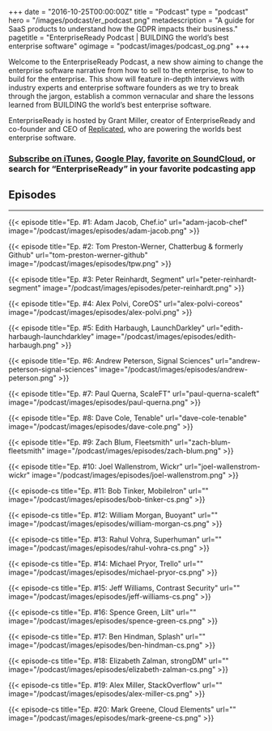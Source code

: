 +++
date = "2016-10-25T00:00:00Z"
title = "Podcast"
type = "podcast"
hero = "/images/podcast/er_podcast.png"
metadescription = "A guide for SaaS products to understand how the GDPR impacts their business."
pagetitle = "EnterpriseReady Podcast | BUILDING the world’s best enterprise software"
ogimage = "podcast/images/podcast_og.png"
+++

Welcome to the EnterpriseReady Podcast, a new show aiming to change the enterprise software narrative from how to sell to the enterprise, to how to build for the enterprise. This show will feature in-depth interviews with industry experts and enterprise software founders as we try to break through the jargon, establish a common vernacular and share the lessons learned from BUILDING the world’s best enterprise software.

EnterpriseReady is hosted by Grant Miller, creator of EnterpriseReady and co-founder and CEO of [Replicated](https://www.replicated.com), who are powering the worlds best enterprise software.

### [Subscribe on iTunes](https://itunes.apple.com/us/podcast/enterpriseready/id1437951282?mt=2), [Google Play](https://play.google.com/music/listen?u=0#/ps/Iq3uifjva44tdvm2orhu4apvjtu), [favorite on SoundCloud](https://soundcloud.com/heavybit/sets/enterpriseready), or search for “EnterpriseReady” in your favorite podcasting app

## Episodes
----   
{{< episode title="Ep. #1: Adam Jacob, Chef.io" url="adam-jacob-chef" image="/podcast/images/episodes/adam-jacob.png" >}}

{{< episode title="Ep. #2: Tom Preston-Werner, Chatterbug & formerly Github" url="tom-preston-werner-github" image="/podcast/images/episodes/tpw.png" >}}

{{< episode title="Ep. #3: Peter Reinhardt, Segment" url="peter-reinhardt-segment" image="/podcast/images/episodes/peter-reinhardt.png" >}}

{{< episode title="Ep. #4: Alex Polvi, CoreOS" url="alex-polvi-coreos" image="/podcast/images/episodes/alex-polvi.png" >}}

{{< episode title="Ep. #5: Edith Harbaugh, LaunchDarkley" url="edith-harbaugh-launchdarkley" image="/podcast/images/episodes/edith-harbaugh.png" >}}

{{< episode title="Ep. #6: Andrew Peterson, Signal Sciences" url="andrew-peterson-signal-sciences" image="/podcast/images/episodes/andrew-peterson.png" >}}

{{< episode title="Ep. #7: Paul Querna, ScaleFT" url="paul-querna-scaleft" image="/podcast/images/episodes/paul-querna.png" >}}

{{< episode title="Ep. #8: Dave Cole, Tenable" url="dave-cole-tenable" image="/podcast/images/episodes/dave-cole.png" >}}

{{< episode title="Ep. #9: Zach Blum, Fleetsmith" url="zach-blum-fleetsmith" image="/podcast/images/episodes/zach-blum.png" >}}

{{< episode title="Ep. #10: Joel Wallenstrom, Wickr" url="joel-wallenstrom-wickr" image="/podcast/images/episodes/joel-wallenstrom.png" >}}

{{< episode-cs title="Ep. #11: Bob Tinker, MobileIron" url="" image="/podcast/images/episodes/bob-tinker-cs.png" >}}

{{< episode-cs title="Ep. #12: William Morgan, Buoyant" url="" image="/podcast/images/episodes/william-morgan-cs.png" >}}

{{< episode-cs title="Ep. #13: Rahul Vohra, Superhuman" url="" image="/podcast/images/episodes/rahul-vohra-cs.png" >}}

{{< episode-cs title="Ep. #14: Michael Pryor, Trello" url="" image="/podcast/images/episodes/michael-pryor-cs.png" >}}

{{< episode-cs title="Ep. #15: Jeff Williams, Contrast Security" url="" image="/podcast/images/episodes/jeff-williams-cs.png" >}}

{{< episode-cs title="Ep. #16: Spence Green, Lilt" url="" image="/podcast/images/episodes/spence-green-cs.png" >}}

{{< episode-cs title="Ep. #17: Ben Hindman, Splash" url="" image="/podcast/images/episodes/ben-hindman-cs.png" >}}

{{< episode-cs title="Ep. #18: Elizabeth Zalman, strongDM" url="" image="/podcast/images/episodes/elizabeth-zalman-cs.png" >}}

{{< episode-cs title="Ep. #19: Alex Miller, StackOverflow" url="" image="/podcast/images/episodes/alex-miller-cs.png" >}}

{{< episode-cs title="Ep. #20: Mark Greene, Cloud Elements" url="" image="/podcast/images/episodes/mark-greene-cs.png" >}}
